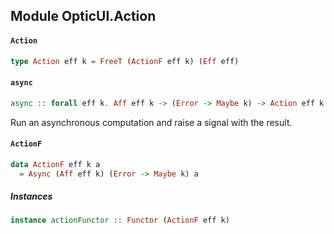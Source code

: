 ## Module OpticUI.Action

#### `Action`

``` purescript
type Action eff k = FreeT (ActionF eff k) (Eff eff)
```

#### `async`

``` purescript
async :: forall eff k. Aff eff k -> (Error -> Maybe k) -> Action eff k Unit
```

Run an asynchronous computation and raise a signal with the result.

#### `ActionF`

``` purescript
data ActionF eff k a
  = Async (Aff eff k) (Error -> Maybe k) a
```

##### Instances
``` purescript
instance actionFunctor :: Functor (ActionF eff k)
```


